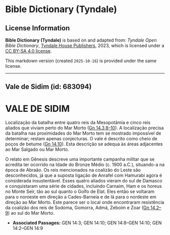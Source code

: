 # Bible Dictionary (Tyndale)

## License Information

**Bible Dictionary (Tyndale)** is based on and adapted from: _Tyndale Open Bible Dictionary_, [Tyndale House Publishers](https://tyndaleopenresources.com/), 2023, which is licensed under a [CC BY-SA 4.0 license](https://creativecommons.org/licenses/by-sa/4.0/legalcode.en).

This markdown version (created `2025-10-16`) is provided under the same license.



--------------------------------

## Vale de Sidim (id: 683094)

VALE DE SIDIM
=============

Localização da batalha entre quatro reis da Mesopotâmia e cinco reis aliados que viviam perto do Mar Morto ([Gn 14\.3,8–10](https://ref.ly/Gen14:3,Gen14:8-Gen14:10)). A localização precisa da batalha nas proximidades do Mar Morto tem se mostrado impossível de determinar; restam apenas conjecturas. O vale é descrito como cheio de poços de betume ([Gn 14\.10](https://ref.ly/Gen14:10)). Esta descrição se adequa às áreas adjacentes ao Mar Salgado ou Mar Morto.

O relato em Gênesis descreve uma importante campanha militar que se acredita ter ocorrido na Idade do Bronze Médio (c. 1900 a.C.), situando\-a na época de Abraão. Os reis mencionados na coalizão do Leste são desconhecidos, já que a suposta ligação de Anrafel com Hamurabi agora é considerada insustentável. Esses quatro aliados vieram do sul de Damasco e conquistaram uma série de cidades, incluindo Carnaim, Ham e os horeus no Monte Seir, tão ao sul quanto o Golfo de Elat. Eles então se voltaram para o noroeste em direção a Cades\-Barneia e de lá para o nordeste em direção ao Mar Morto. Este parece ser o local onde encontraram resistência da coalizão dos reis de Sodoma, Gomorra, Admá, Zeboim e Zoar ([Gn 14\.2–9](https://ref.ly/Gen14:2-Gen14:9)) ao sul do Mar Morto.

* **Associated Passages:** GEN 14:3; GEN 14:10; GEN 14:8–GEN 14:10; GEN 14:2–GEN 14:9

